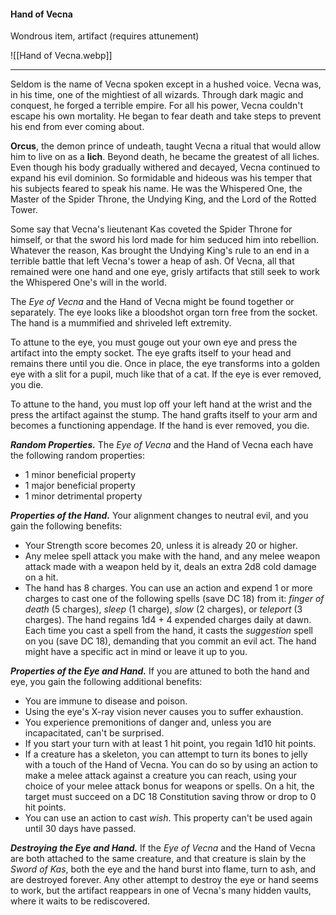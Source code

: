 #### Hand of Vecna

Wondrous item, artifact (requires attunement)

![[Hand of Vecna.webp]]

---

Seldom is the name of Vecna spoken except in a hushed voice. Vecna was, in his time, one of the mightiest of all wizards. Through dark magic and conquest, he forged a terrible empire. For all his power, Vecna couldn't escape his own mortality. He began to fear death and take steps to prevent his end from ever coming about.

**Orcus**, the demon prince of undeath, taught Vecna a ritual that would allow him to live on as a **lich**. Beyond death, he became the greatest of all liches. Even though his body gradually withered and decayed, Vecna continued to expand his evil dominion. So formidable and hideous was his temper that his subjects feared to speak his name. He was the Whispered One, the Master of the Spider Throne, the Undying King, and the Lord of the Rotted Tower.

Some say that Vecna's lieutenant Kas coveted the Spider Throne for himself, or that the sword his lord made for him seduced him into rebellion. Whatever the reason, Kas brought the Undying King's rule to an end in a terrible battle that left Vecna's tower a heap of ash. Of Vecna, all that remained were one hand and one eye, grisly artifacts that still seek to work the Whispered One's will in the world.

The *Eye of Vecna* and the Hand of Vecna might be found together or separately. The eye looks like a bloodshot organ torn free from the socket. The hand is a mummified and shriveled left extremity.

To attune to the eye, you must gouge out your own eye and press the artifact into the empty socket. The eye grafts itself to your head and remains there until you die. Once in place, the eye transforms into a golden eye with a slit for a pupil, much like that of a cat. If the eye is ever removed, you die.

To attune to the hand, you must lop off your left hand at the wrist and the press the artifact against the stump. The hand grafts itself to your arm and becomes a functioning appendage. If the hand is ever removed, you die.

***Random Properties.*** The *Eye of Vecna* and the Hand of Vecna each have the following random properties:

- 1 minor beneficial property
- 1 major beneficial property
- 1 minor detrimental property

***Properties of the Hand.*** Your alignment changes to neutral evil, and you gain the following benefits:

- Your Strength score becomes 20, unless it is already 20 or higher.
- Any melee spell attack you make with the hand, and any melee weapon attack made with a weapon held by it, deals an extra 2d8 cold damage on a hit.
- The hand has 8 charges. You can use an action and expend 1 or more charges to cast one of the following spells (save DC 18) from it: *finger of death* (5 charges), *sleep* (1 charge), *slow* (2 charges), or *teleport* (3 charges). The hand regains 1d4 + 4 expended charges daily at dawn. Each time you cast a spell from the hand, it casts the *suggestion* spell on you (save DC 18), demanding that you commit an evil act. The hand might have a specific act in mind or leave it up to you.

***Properties of the Eye and Hand.*** If you are attuned to both the hand and eye, you gain the following additional benefits:

- You are immune to disease and poison.
- Using the eye's X-ray vision never causes you to suffer exhaustion.
- You experience premonitions of danger and, unless you are incapacitated, can't be surprised.
- If you start your turn with at least 1 hit point, you regain 1d10 hit points.
- If a creature has a skeleton, you can attempt to turn its bones to jelly with a touch of the Hand of Vecna. You can do so by using an action to make a melee attack against a creature you can reach, using your choice of your melee attack bonus for weapons or spells. On a hit, the target must succeed on a DC 18 Constitution saving throw or drop to 0 hit points.
- You can use an action to cast *wish*. This property can't be used again until 30 days have passed.

***Destroying the Eye and Hand.*** If the *Eye of Vecna* and the Hand of Vecna are both attached to the same creature, and that creature is slain by the *Sword of Kas*, both the eye and the hand burst into flame, turn to ash, and are destroyed forever. Any other attempt to destroy the eye or hand seems to work, but the artifact reappears in one of Vecna's many hidden vaults, where it waits to be rediscovered.